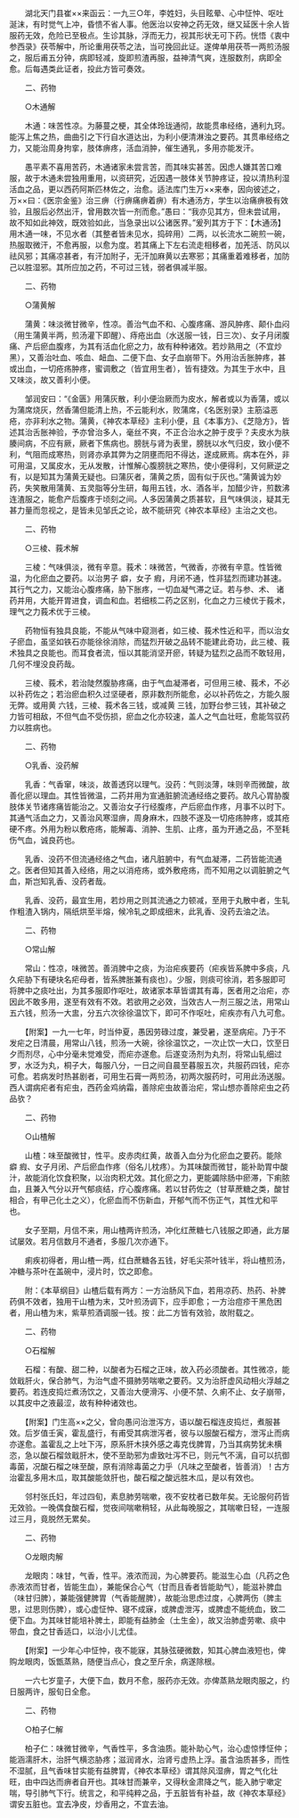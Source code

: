 <!-- { "loadSidebar": true } -->
　　湖北天门县崔××来函云：一九三○年，李姓妇，头目眩晕、心中怔忡、呕吐涎沫，有时觉气上冲，昏愦不省人事。他医治以安神之药无效，继又延医十余人皆服药无效，危险已至极点。生诊其脉，浮而无力，视其形状无可下药。恍悟《衷中参西录》茯苓解中，所论重用茯苓之法，当可挽回此证。遂俾单用茯苓一两煎汤服之，服后甫五分钟，病即轻减，旋即煎渣再服，益神清气爽，连服数剂，病即全愈。后每遇类此证者，投此方皆可奏效。

　　二、药物

　　○木通解

　　木通：味苦性凉。为藤蔓之梗，其全体玲珑通彻，故能贯串经络，通利九窍。能泻上焦之热，曲曲引之下行自水道达出，为利小便清淋浊之要药。其贯串经络之力，又能治周身拘挛，肢体痹疼，活血消肿，催生通乳，多用亦能发汗。

　　愚平素不喜用苦药，木通诸家未尝言苦，而其味实甚苦。因虑人嫌其苦口难服，故于木通未尝独用重用，以资研究，近因遇一肢体关节肿疼证，投以清热利湿活血之品，更以西药阿斯匹林佐之，治愈。适法库门生万××来奉，因向彼述之，万××曰：《医宗金鉴》治三痹（行痹痛痹着痹）有木通汤方，学生以治痛痹极有效验，且服后必然出汗，曾用数次皆一剂而愈。”愚曰：“我亦见其方，但未尝试用，故不知如此神效，既效验如此，当急录出以公诸医界。”爰列其方于下：【木通汤】用木通一味，不见水者（其整者皆未见水，捣碎用）二两，以长流水二碗煎一碗，热服取微汗，不愈再服，以愈为度。若其痛上下左右流走相移者，加羌活、防风以祛风邪；其痛凉甚者，有汗加附子，无汗加麻黄以去寒邪；其痛重着难移者，加防己以胜湿邪。其所应加之药，不可过三钱，弱者俱减半服。

　　二、药物

　　○蒲黄解

　　蒲黄：味淡微甘微辛，性凉。善治气血不和、心腹疼痛、游风肿疼、颠仆血闷（用生蒲黄半两，煎汤灌下即醒）、痔疮出血（水送服一钱，日三次）、女子月闭腹痛、产后瘀血腹疼，为其有活血化瘀之力，故有种种诸效。若炒熟用之（不宜炒黑），又善治吐血、咳血、衄血、二便下血、女子血崩带下。外用治舌胀肿疼，甚或出血，一切疮疡肿疼，蜜调敷之（皆宜用生者），皆有捷效。为其生于水中，且又味淡，故又善利小便。

　　邹润安曰：“《金匮》用蒲灰散，利小便治厥而为皮水，解者或以为香蒲，或以为蒲席烧灰，然香蒲但能清上热，不云能利水，败蒲席，《名医别录》主筋溢恶疮，亦非利水之物。蒲黄，《神农本草经》主利小便，且《本事方》、《芝隐方》，皆述其治舌胀神验，予亦曾治多人，毫丝不爽，不正合治水之肿于皮乎？夫皮水为肤腠间病，不应有厥，厥者下焦病也。膀胱与肾为表里，膀胱以水气归皮，致小便不利，气阻而成寒热，则肾亦承其弊为之阴壅而阳不得达，遂成厥焉。病本在外，非可用温，又属皮水，无从发散，计惟解心腹膀胱之寒热，使小便得利，又何厥逆之有，以是知其为蒲黄无疑也。曰蒲灰者，蒲黄之质，固有似于灰也。”蒲黄诚为妙药，失笑散用蒲黄、五灵脂等分生研，每用五钱，水、酒各半，加醋少许，煎数沸连渣服之，能愈产后腹疼于顷刻之间。人多因蒲黄之质甚软，且气味俱淡，疑其无甚力量而忽视之，是皆未见邹氏之论，故不能研究《神农本草经》主治之文也。

　　二、药物

　　○三棱、莪术解

　　三棱：气味俱淡，微有辛意。莪术：味微苦，气微香，亦微有辛意。性皆微温，为化瘀血之要药。以治男子 癖，女子 瘕，月闭不通，性非猛烈而建功甚速。其行气之力，又能治心腹疼痛，胁下胀疼，一切血凝气滞之证。若与参、术、 诸药并用，大能开胃进食，调血和血。若细核二药之区别，化血之力三棱优于莪术，理气之力莪术优于三棱。

　　药物恒有独具良能，不能从气味中窥测者，如三棱、莪术性近和平，而以治女子瘀血，虽坚如铁石亦能徐徐消除，而猛烈开破之品转不能建此奇功，此三棱、莪术独具之良能也。而耳食者流，恒以其能消坚开瘀，转疑为猛烈之品而不敢轻用，几何不埋没良药哉。

　　三棱、莪术，若治陡然腹胁疼痛，由于气血凝滞者，可但用三棱、莪术，不必以补药佐之；若治瘀血积久过坚硬者，原非数剂所能愈，必以补药佐之，方能久服无弊。或用黄 六钱，三棱、莪术各三钱，或减黄 三钱，加野台参三钱，其补破之力皆可相敌，不但气血不受伤损，瘀血之化亦较速，盖人之气血壮旺，愈能驾驭药力以胜病也。

　　二、药物

　　○乳香、没药解

　　乳香：气香窜，味淡，故善透窍以理气。没药：气则淡薄，味则辛而微酸，故善化瘀以理血。其性皆微温，二药并用为宣通脏腑流通经络之要药。故凡心胃胁腹肢体关节诸疼痛皆能治之。又善治女子行经腹疼，产后瘀血作疼，月事不以时下。其通气活血之力，又善治风寒湿痹，周身麻木，四肢不遂及一切疮疡肿疼，或其疮硬不疼。外用为粉以敷疮疡，能解毒、消肿、生肌、止疼，虽为开通之品，不至耗伤气血，诚良药也。

　　乳香、没药不但流通经络之气血，诸凡脏腑中，有气血凝滞，二药皆能流通之。医者但知其善入经络，用之以消疮疡，或外敷疮疡，而不知用之以调脏腑之气血，斯岂知乳香、没药者哉。

　　乳香、没药，最宜生用，若炒用之则其流通之力顿减，至用于丸散中者，生轧作粗渣入锅内，隔纸烘至半熔，候冷轧之即成细末，此乳香、没药去油之法。

　　二、药物

　　○常山解

　　常山：性凉，味微苦。善消脾中之痰，为治疟疾要药（疟疾皆系脾中多痰，凡久疟胁下有硬块名疟母者，皆系脾胀兼有痰也）。少服，则痰可徐消，若多服即可将脾中之痰吐出，为其多服即作呕吐，故诸家本草皆谓其有毒，医者用之治疟，亦因此不敢多用，遂至有效有不效。若欲用之必效，当效古人一剂三服之法，用常山五六钱，煎汤一大盅，分五六次徐徐温饮下，即可不作呕吐，疟疾亦有八九可愈。

　　【附案】一九一七年，时当仲夏，愚因劳碌过度，兼受暑，遂至病疟。乃于不发疟之日清晨，用常山八钱，煎汤一大碗，徐徐温饮之，一次止饮一大口，饮至日夕而剂尽，心中分毫未觉难受，而疟亦遂愈。后遂变汤剂为丸剂，将常山轧细过罗，水泛为丸，桐子大，每服八分，一日之间自晨至暮服五次，共服药四钱，疟亦可愈。若病发时热甚剧者，可用生石膏一两煎汤，初两次服药时，可用此汤送服。西人谓病疟者有疟虫，西药金鸡纳霜，善除疟虫故善治疟，常山想亦善除疟虫之药品欤？

　　二、药物

　　○山楂解

　　山楂：味至酸微甘，性平。皮赤肉红黄，故善入血分为化瘀血之要药。能除 癖 瘕、女子月闭、产后瘀血作疼（俗名儿枕疼）。为其味酸而微甘，能补助胃中酸汁，故能消化饮食积聚，以治肉积尤效。其化瘀之力，更能蠲除肠中瘀滞，下痢脓血，且兼入气分以开气郁痰结，疗心腹疼痛。若以甘药佐之（甘草蔗糖之类，酸甘相合，有甲己化土之义），化瘀血而不伤新血，开郁气而不伤正气，其性尤和平也。

　　女子至期，月信不来，用山楂两许煎汤，冲化红蔗糖七八钱服之即通，此方屡试屡效。若月信数月不通者，多服几次亦通下。

　　痢疾初得者，用山楂一两，红白蔗糖各五钱，好毛尖茶叶钱半，将山楂煎汤，冲糖与茶叶在盖碗中，浸片时，饮之即愈。

　　附：《本草纲目》山楂后载有两方：一方治肠风下血，若用凉药、热药、补脾药俱不效者，独用干山楂为末，艾叶煎汤调下，应手即愈；一方治痘疹干黑危困者，用山楂为末，紫草煎酒调服一钱。按：此二方皆有效验，故附载之。

　　二、药物

　　○石榴解

　　石榴：有酸、甜二种，以酸者为石榴之正味，故入药必须酸者。其性微凉，能敛戢肝火，保合肺气，为治气虚不摄肺劳喘嗽之要药。又为治肝虚风动相火浮越之要药。若连皮捣烂煮汤饮之，又善治大便滑泻、小便不禁、久痢不止、女子崩带，以其皮中之液最涩，故有种种诸效也。

　　【附案】门生高××之父，曾向愚问治泄泻方，语以酸石榴连皮捣烂，煮服甚效。后岁值壬寅，霍乱盛行，有甫受其病泄泻者，彼与以服酸石榴方，泄泻止而病亦遂愈。盖霍乱之上吐下泻，原系肝木挟外感之毒克伐脾胃，乃当其病势犹未横恣，急以酸石榴敛戢肝木，使不至助邪为虐致吐泻不已，则元气不漓，自可以抗御毒菌，况酸石榴之味至酸，原有消除毒菌之力乎（凡味之至酸者，皆善消）！古方治霍乱多用木瓜，取其酸能敛肝也，酸石榴之酸远胜木瓜，是以有效也。

　　邻村张氏妇，年过四旬，素息肺劳喘嗽，夜不安枕者已数年矣。无论服何药皆无效验。一晚偶食酸石榴，觉夜间喘嗽稍轻，从此每晚服之，其喘嗽日轻，一连服过三月，竟脱然无累矣。

　　二、药物

　　○龙眼肉解

　　龙眼肉：味甘，气香，性平。液浓而润，为心脾要药。能滋生心血（凡药之色赤液浓而甘者，皆能生血），兼能保合心气（甘而且香者皆能助气），能滋补脾血（味甘归脾），兼能强健脾胃（气香能醒脾），故能治思虑过度，心脾两伤（脾主思，过思则伤脾），或心虚怔忡、寝不成寐，或脾虚泄泻，或脾虚不能统血，致二便下血。为其味甘能培补脾土，即能有益肺金（土生金），故又治肺虚劳嗽、痰中带血，食之甘香适口，以治小儿尤佳。

　　【附案】一少年心中怔忡，夜不能寐，其脉弦硬微数，知其心脾血液短也，俾购龙眼肉，饭甑蒸熟，随便当点心，食之至斤余，病遂除根。

　　一六七岁童子，大便下血，数月不愈，服药亦无效。亦俾蒸熟龙眼肉服之，约日服两许，服旬日全愈。

　　二、药物

　　○柏子仁解

　　柏子仁：味微甘微辛，气香性平，多含油质。能补助心气，治心虚惊悸怔仲；能涵濡肝木，治肝气横恣胁疼；滋润肾水，治肾亏虚热上浮。虽含油质甚多，而性不湿腻，且气香味甘实能有益脾胃，《神农本草经》谓其除风湿痹，胃之气化壮旺，由中四达而痹者自开也。其味甘而兼辛，又得秋金肃降之气，能入肺宁嗽定喘，导引肺气下行。统言之，和平纯粹之品，于五脏皆有补益，故《神农本草经》谓安五脏也。宜去净皮，炒香用之，不宜去油。

